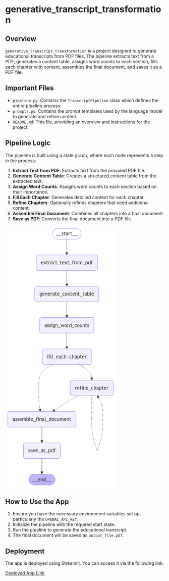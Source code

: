 # generative_transcript_transformation

## Overview

`generative_transcript_transformation` is a project designed to generate educational transcripts from PDF files. The pipeline extracts text from a PDF, generates a content table, assigns word counts to each section, fills each chapter with content, assembles the final document, and saves it as a PDF file.

## Important Files

- `pipeline.py`: Contains the `TranscriptPipeline` class which defines the entire pipeline process.
- `prompts.py`: Contains the prompt templates used by the language model to generate and refine content.
- `README.md`: This file, providing an overview and instructions for the project.

## Pipeline Logic

The pipeline is built using a state graph, where each node represents a step in the process:

1. **Extract Text from PDF**: Extracts text from the provided PDF file.
2. **Generate Content Table**: Creates a structured content table from the extracted text.
3. **Assign Word Counts**: Assigns word counts to each section based on their importance.
4. **Fill Each Chapter**: Generates detailed content for each chapter.
5. **Refine Chapters**: Optionally refines chapters that need additional content.
6. **Assemble Final Document**: Combines all chapters into a final document.
7. **Save as PDF**: Converts the final document into a PDF file.

![Pipeline Graph](graph.png)

## How to Use the App

1. Ensure you have the necessary environment variables set up, particularly the `OPENAI_API_KEY`.
2. Initialize the pipeline with the required start state.
3. Run the pipeline to generate the educational transcript.
4. The final document will be saved as `output_file.pdf`.

## Deployment

The app is deployed using Streamlit. You can access it via the following link:

[Deployed App Link](https://appapppy-b6r722hxkrroxdh64cxvzr.streamlit.app/)